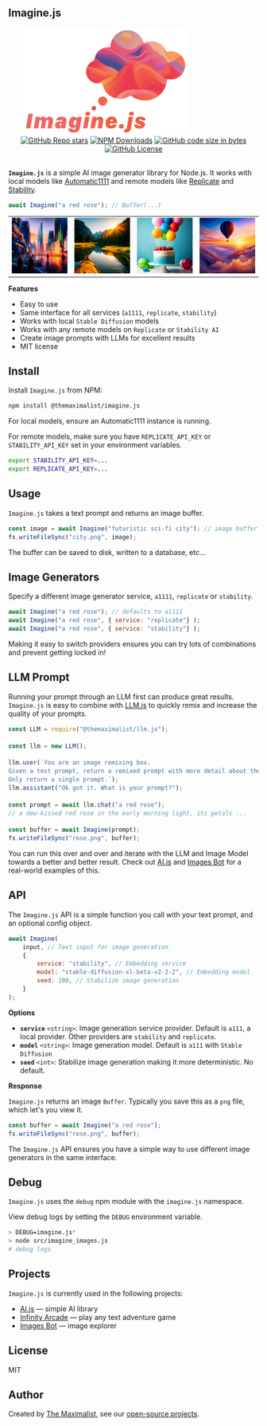 ## Imagine.js

<img src="public/logo.png" alt="Imagine.js — AI image generation library for Node.js" class="logo" style="max-width: 330px; padding-left: 30px;" />

<div class="badges" style="text-align: center; margin-top: 0px;">
<a href="https://github.com/themaximal1st/imagine.js"><img alt="GitHub Repo stars" src="https://img.shields.io/github/stars/themaximal1st/imagine.js"></a>
<a href="https://www.npmjs.com/package/@themaximalist/imagine.js"><img alt="NPM Downloads" src="https://img.shields.io/npm/dt/%40themaximalist%2Fimagine.js"></a>
<a href="https://github.com/themaximal1st/imagine.js"><img alt="GitHub code size in bytes" src="https://img.shields.io/github/languages/code-size/themaximal1st/imagine.js"></a>
<a href="https://github.com/themaximal1st/imagine.js"><img alt="GitHub License" src="https://img.shields.io/github/license/themaximal1st/imagine.js"></a>
</div>
<br />

**`Imagine.js`** is a simple AI image generator library for Node.js. It works with local models like [Automatic1111](https://github.com/AUTOMATIC1111/stable-diffusion-webui) and remote models like [Replicate](https://replicate.com/) and [Stability](https://stability.ai/).

```javascript
await Imagine("a red rose"); // Buffer(...)
```


<table class="images">
<tr>
<td><img src="public/image1.png" alt="Example of Imagine.js image generation" /></td>
<td><img src="public/image2.png" alt="Example of Imagine.js image generation" /></td>
<td><img src="public/image3.png" alt="Example of Imagine.js image generation" /></td>
<td><img src="public/image4.png" alt="Example of Imagine.js image generation" /></td>
</tr>
</table>

**Features**

- Easy to use
- Same interface for all services (`a1111`, `replicate`, `stability`)
- Works with local `Stable Diffusion` models
- Works with any remote models on `Replicate` or `Stability AI`
- Create image prompts with LLMs for excellent results
- MIT license


## Install

Install `Imagine.js` from NPM:

```bash
npm install @themaximalist/imagine.js
```

For local models, ensure an Automatic1111 instance is running.

For remote models, make sure you have `REPLICATE_API_KEY` or `STABILITY_API_KEY` set in your environment variables.

```bash
export STABILITY_API_KEY=...
export REPLICATE_API_KEY=...
```

## Usage

`Imagine.js` takes a text prompt and returns an image buffer.

```javascript
const image = await Imagine("futuristic sci-fi city"); // image buffer
fs.writeFileSync("city.png", image);
```

The buffer can be saved to disk, written to a database, etc...

## Image Generators

Specify a different image generator service, `a1111`, `replicate` or `stability`.

```javascript
await Imagine("a red rose"); // defaults to a1111
await Imagine("a red rose", { service: "replicate"} );
await Imagine("a red rose", { service: "stability"} );
```

Making it easy to switch providers ensures you can try lots of combinations and prevent getting locked in!

## LLM Prompt

Running your prompt through an LLM first can produce great results. `Imagine.js` is easy to combine with [LLM.js](https://llmjs.themaximalist.com) to quickly remix and increase the quality of your prompts.

```javascript
const LLM = require("@themaximalist/llm.js");

const llm = new LLM();

llm.user(`You are an image remixing box.
Given a text prompt, return a remixed prompt with more detail about the properties and qualities of a scene.
Only return a single prompt.`);
llm.assistant("Ok got it. What is your prompt?");

const prompt = await llm.chat("a red rose");
// a dew-kissed red rose in the early morning light, its petals ...

const buffer = await Imagine(prompt);
fs.writeFileSync("rose.png", buffer);
```

You can run this over and over and iterate with the LLM and Image Model towards a better and better result. Check out [AI.js](https://aijs.themaximalist.com) and [Images Bot](https://imagesbot.com) for a real-world examples of this.

## API

The `Imagine.js` API is a simple function you call with your text prompt, and an optional config object.


```javascript
await Imagine(
    input, // Text input for image generation
    {
        service: "stability", // Embedding service
        model: "stable-diffusion-xl-beta-v2-2-2", // Embedding model
        seed: 100, // Stabilize image generation
    }
);
```

**Options**

* **`service`** `<string>`: Image generation service provider. Default is `a111`, a local provider. Other providers are `stability` and `replicate`.
* **`model`** `<string>`: Image generation model. Default is `a111` with `Stable Diffusion`
* **`seed`** `<int>`: Stabilize image generation making it more deterministic. No default.

**Response**

`Imagine.js` returns an image `Buffer`. Typically you save this as a `png` file, which let's you view it.

```javascript
const buffer = await Imagine("a red rose");
fs.writeFileSync("rose.png", buffer);
```

The `Imagine.js` API ensures you have a simple way to use different image generators in the same interface.

## Debug

`Imagine.js` uses the `debug` npm module with the `imagine.js` namespace.

View debug logs by setting the `DEBUG` environment variable.

```bash
> DEBUG=imagine.js*
> node src/imagine_images.js
# debug logs
```



## Projects

`Imagine.js` is currently used in the following projects:

-   [AI.js](https://aijs.themaximalist.com) — simple AI library
-   [Infinity Arcade](https://infinityarcade.com) — play any text adventure game
-   [Images Bot](https://imagesbot.com) — image explorer

## License

MIT


## Author

Created by [The Maximalist](https://twitter.com/themaximal1st), see our [open-source projects](https://themaximalist.com/products).

